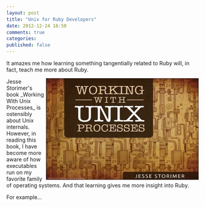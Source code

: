 ```yaml
---
layout: post
title: "Unix for Ruby Developers"
date: 2012-12-24 16:50
comments: true
categories: 
published: false
---
```

It amazes me how learning something tangentially related to Ruby will, in fact, teach me more about Ruby. 

<img src="/images/working-w-unix-processes.jpg" align="right" width="400" height="266">
Jesse Storimer's book _Working With Unix Processes_ is ostensibly about Unix internals. However, in reading this book, I have become more aware of how executables run on my favorite family of operating systems. And that learning gives me more insight into Ruby.



For example…


